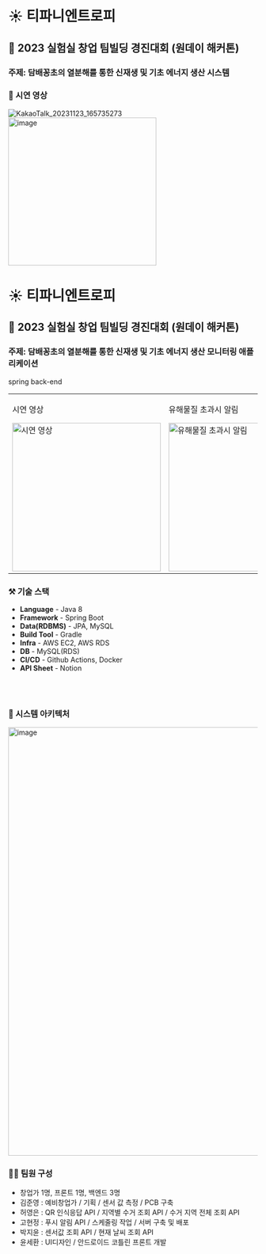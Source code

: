 # ☀️ 티파니엔트로피
## 🎁 2023 실험실 창업 팀빌딩 경진대회 (원데이 해커톤)
### 주제: 담배꽁초의 열분해를 통한 신재생 및 기초 에너지 생산 시스템

### 📱 시연 영상
![KakaoTalk_20231123_165735273](https://github.com/product-challenge-inha/back-end/assets/72601276/226456b4-58cb-472a-9e8b-1abe3a2db387)
<img width="299" alt="image" src="https://github.com/product-challenge-inha/back-end/assets/78026977/148becfb-adc7-45db-891d-7378b52cee6f">
# ☀️ 티파니엔트로피
## 🎁 2023 실험실 창업 팀빌딩 경진대회 (원데이 해커톤)
### 주제: 담배꽁초의 열분해를 통한 신재생 및 기초 에너지 생산 모니터링 애플리케이션
spring back-end
<table>
  <tr>
    <td>
      <p>시연 영상</p>
      <img src="https://github.com/product-challenge-inha/back-end/assets/72601276/226456b4-58cb-472a-9e8b-1abe3a2db387" alt="시연 영상" style="width: 300px;"/>
    </td>
    <td>
      <p>유해물질 초과시 알림</p>
      <img src="https://github.com/product-challenge-inha/back-end/assets/72601276/6d618e40-1fac-48fc-8c7b-5eb601d74a81" alt="유해물질 초과시 알림" style="width: 300px;"/>
    </td>
  </tr>
</table>



### ⚒ 기술 스택
- **Language** - Java 8
- **Framework** - Spring Boot
- **Data(RDBMS)** - JPA, MySQL
- **Build Tool** - Gradle
- **Infra** - AWS EC2, AWS RDS
- **DB** - MySQL(RDS)
- **CI/CD** - Github Actions, Docker
- **API Sheet** - Notion

<br>
<br>

### 🛞 시스템 아키텍처
<img width="866" alt="image" src="https://github.com/product-challenge-inha/back-end/assets/78026977/93a22cad-eed6-4d0a-b9c0-b8e7a7295093">


### 👩‍💻 팀원 구성
- 창업가 1명, 프론트 1명, 백엔드 3명
- 김준영 : 예비창업가 / 기획 / 센서 값 측정 / PCB 구축
- 허영은 : QR 인식응답 API / 지역별 수거 조회 API / 수거 지역 전체 조회 API
- 고현정 : 푸시 알림 API / 스케줄링 작업 / 서버 구축 및 배포
- 박지윤 : 센서값 조회 API / 현재 날씨 조회 API
- 윤세환 : UI디자인 / 안드로이드 코틀린 프론트 개발
<br>
<br>
